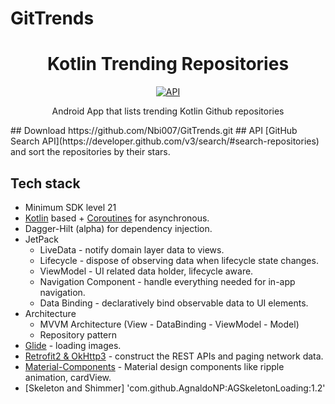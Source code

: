# GitTrends
<h1 align="center"> Kotlin Trending Repositories</h1>

<p align="center">
  <a href="https://android-arsenal.com/api?level=23"><img alt="API" src="https://img.shields.io/badge/API-23%2B-brightgreen.svg?style=flat"/></a>
</p>

<p align="center">  
Android App that lists trending Kotlin Github repositories
</p>
## Download
https://github.com/Nbi007/GitTrends.git
## API
 [GitHub Search API](https://developer.github.com/v3/search/#search-repositories) and sort the repositories by their stars.

## Tech stack
- Minimum SDK level 21
- [Kotlin](https://kotlinlang.org/) based + [Coroutines](https://github.com/Kotlin/kotlinx.coroutines) for asynchronous.
- Dagger-Hilt (alpha) for dependency injection.
- JetPack
  - LiveData - notify domain layer data to views.
  - Lifecycle - dispose of observing data when lifecycle state changes.
  - ViewModel - UI related data holder, lifecycle aware.
  - Navigation Component - handle everything needed for in-app navigation.
  - Data Binding - declaratively bind observable data to UI elements.
- Architecture
  - MVVM Architecture (View - DataBinding - ViewModel - Model)
  - Repository pattern
- [Glide](https://github.com/bumptech/glide) - loading images.
- [Retrofit2 & OkHttp3](https://github.com/square/retrofit) - construct the REST APIs and paging network data.
- [Material-Components](https://github.com/material-components/material-components-android) - Material design components like ripple animation, cardView.
- [Skeleton and Shimmer] 'com.github.AgnaldoNP:AGSkeletonLoading:1.2'

